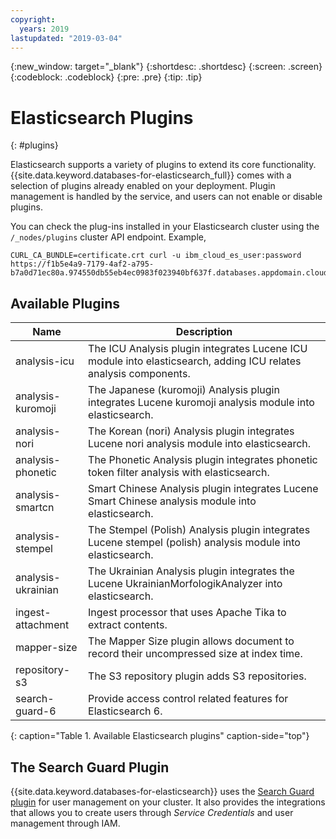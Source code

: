 ```yaml
---
copyright:
  years: 2019
lastupdated: "2019-03-04"
---
```


{:new_window: target="_blank"}
{:shortdesc: .shortdesc}
{:screen: .screen}
{:codeblock: .codeblock}
{:pre: .pre}
{:tip: .tip}

# Elasticsearch Plugins
{: #plugins}

Elasticsearch supports a variety of plugins to extend its core functionality. {{site.data.keyword.databases-for-elasticsearch_full}} comes with a selection of plugins already enabled on your deployment. Plugin management is handled by the service, and users can not enable or disable plugins.

You can check the plug-ins installed in your Elasticsearch cluster using the `/_nodes/plugins` cluster API endpoint. Example, 
```
CURL_CA_BUNDLE=certificate.crt curl -u ibm_cloud_es_user:password https://f1b5e4a9-7179-4af2-a795-b7a0d71ec80a.974550db55eb4ec0983f023940bf637f.databases.appdomain.cloud:30909/_nodes/plugins
```

## Available Plugins

Name | Description
-------|-------
analysis-icu | The ICU Analysis plugin integrates Lucene ICU module into elasticsearch, adding ICU relates analysis components.
analysis-kuromoji | The Japanese (kuromoji) Analysis plugin integrates Lucene kuromoji analysis module into elasticsearch.
analysis-nori | The Korean (nori) Analysis plugin integrates Lucene nori analysis module into elasticsearch.
analysis-phonetic | The Phonetic Analysis plugin integrates phonetic token filter analysis with elasticsearch.
analysis-smartcn | Smart Chinese Analysis plugin integrates Lucene Smart Chinese analysis module into elasticsearch.
analysis-stempel | The Stempel (Polish) Analysis plugin integrates Lucene stempel (polish) analysis module into elasticsearch.
analysis-ukrainian | The Ukrainian Analysis plugin integrates the Lucene UkrainianMorfologikAnalyzer into elasticsearch.
ingest-attachment | Ingest processor that uses Apache Tika to extract contents.
mapper-size | The Mapper Size plugin allows document to record their uncompressed size at index time.
repository-s3 | The S3 repository plugin adds S3 repositories.
search-guard-6 | Provide access control related features for Elasticsearch 6.
{: caption="Table 1. Available Elasticsearch plugins" caption-side="top"}

## The Search Guard Plugin

{{site.data.keyword.databases-for-elasticsearch}} uses the [Search Guard plugin](https://docs.search-guard.com/latest/index.html) for user management on your cluster. It also provides the integrations that allows you to create users through _Service Credentials_ and user management through IAM.


